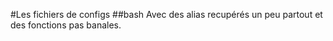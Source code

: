 #Les fichiers de configs
##bash
Avec des alias recupérés un peu partout et des fonctions pas banales.
